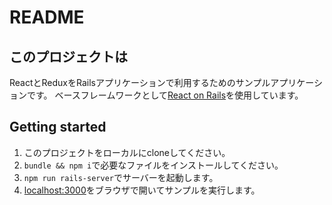 # README

## このプロジェクトは

ReactとReduxをRailsアプリケーションで利用するためのサンプルアプリケーションです。
ベースフレームワークとして[React on Rails](https://github.com/shakacode/react_on_rails)を使用しています。

## Getting started

  1. このプロジェクトをローカルにcloneしてください。
  2. `bundle && npm i`で必要なファイルをインストールしてください。
  3. `npm run rails-server`でサーバーを起動します。
  4. [localhost:3000](http://localhost:3000)をブラウザで開いてサンプルを実行します。
